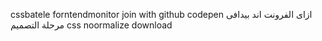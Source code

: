 cssbatele
forntendmonitor
join with github 
codepen
ازاى الفرونت اند بيدافى مرحلة التصميم
css noormalize download
